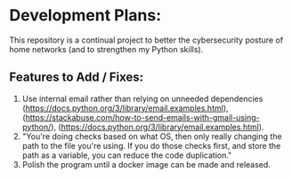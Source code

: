 # Development Plans:

This repository is a continual project to better the cybersecurity posture of home networks (and to strengthen my Python skills).

## Features to Add / Fixes:

1. Use internal email rather than relying on unneeded dependencies (https://docs.python.org/3/library/email.examples.html), (https://stackabuse.com/how-to-send-emails-with-gmail-using-python/), (https://docs.python.org/3/library/email.examples.html).
2. "You're doing checks based on what OS, then only really changing the path to the file you're using. If you do those checks first, and store the path as a variable, you can reduce the code duplication."
3. Polish the program until a docker image can be made and released.
